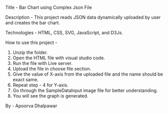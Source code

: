 Title - Bar Chart using Complex Json File

Description -
This project reads JSON data dynamically uploaded by user and creates the bar chart.

Technologies - HTML, CSS, SVG, JavaScript, and D3Js.

How to use this project -

1. Unzip the folder.
2. Open the HTML file with visual studio code.
3. Run the file with Live server.
4. Upload the file in choose file section.
5. Give the value of X-axis from the uploaded file and the name should be exact same.
6. Repeat step - 4 for Y-axis.
7. Go through the SampleDataInput image file for better understanding.
8. You will see the graph is generated.

By - Apoorva Dhalpawar
